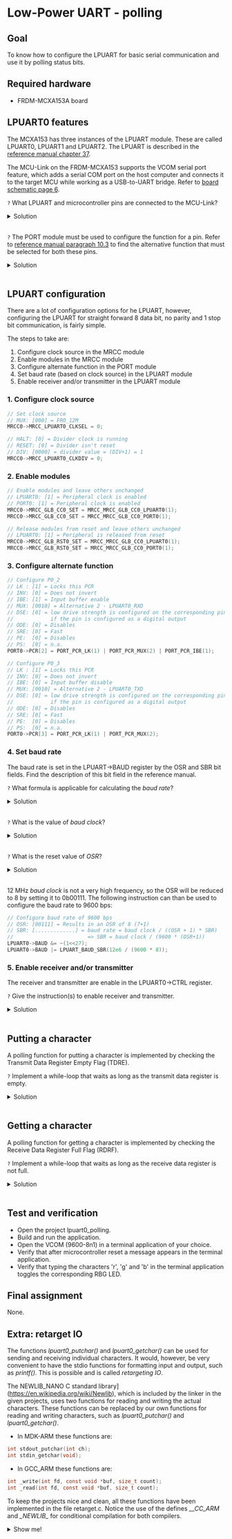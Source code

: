 # Low-Power UART - polling

## Goal

To know how to configure the LPUART for basic serial communication and use it by polling status bits.

## Required hardware

- FRDM-MCXA153A board

## LPUART0 features

The MCXA153 has three instances of the LPUART module. These are called LPUART0, LPUART1 and LPUART2. The LPUART is described in the [reference manual chapter 37](./../../docs/datasheets/MCXAP64M96FS3RM.pdf#37%20Low%20Power%20Universal%20Asynchronous%20Receiver/Transmitter%20(LPUART)).

The MCU-Link on the FRDM-MCXA153 supports the VCOM serial port feature, which adds a serial COM port on the host computer and connects it to the target MCU while working as a USB-to-UART bridge. Refer to [board schematic page 6](./../../docs/datasheets/SPF-90829_A1.pdf#page=6).

`?` What LPUART and microcontroller pins are connected to the MCU-Link?

<details>
<summary>Solution</summary>
```C
// LPUART0
// P0_2 - LPUART0_RXD
// P0_3 - LPUART0_TXD
```
</details><br>

`?` The PORT module must be used to configure the function for a pin. Refer to [reference manual paragraph 10.3](./../../docs/datasheets/MCXAP64M96FS3RM.pdf#10.3%20Pinmux%20view) to find the alternative function that must be selected for both these pins.

<details>
<summary>Solution</summary>
```C
// P0_2 - LPUART0_RXD - ALT2
// P0_3 - LPUART0_TXD - ALT2
```
</details><br>

## LPUART configuration

There are a lot of configuration options for he LPUART, however, configuring the LPUART for straight forward 8 data bit, no parity and 1 stop bit communication, is fairly simple.

The steps to take are:

1. Configure clock source in the MRCC module
2. Enable modules in the MRCC module
3. Configure alternate function in the PORT module
4. Set baud rate (based on clock source) in the LPUART module
5. Enable receiver and/or transmitter in the LPUART module

### 1. Configure clock source

```C
// Set clock source
// MUX: [000] = FRO_12M
MRCC0->MRCC_LPUART0_CLKSEL = 0;

// HALT: [0] = Divider clock is running
// RESET: [0] = Divider isn't reset
// DIV: [0000] = divider value = (DIV+1) = 1
MRCC0->MRCC_LPUART0_CLKDIV = 0;
```

### 2. Enable modules

```C
// Enable modules and leave others unchanged
// LPUART0: [1] = Peripheral clock is enabled
// PORT0: [1] = Peripheral clock is enabled
MRCC0->MRCC_GLB_CC0_SET = MRCC_MRCC_GLB_CC0_LPUART0(1);
MRCC0->MRCC_GLB_CC0_SET = MRCC_MRCC_GLB_CC0_PORT0(1);

// Release modules from reset and leave others unchanged
// LPUART0: [1] = Peripheral is released from reset
MRCC0->MRCC_GLB_RST0_SET = MRCC_MRCC_GLB_CC0_LPUART0(1);
MRCC0->MRCC_GLB_RST0_SET = MRCC_MRCC_GLB_CC0_PORT0(1);
```

### 3. Configure alternate function

```C
// Configure P0_2
// LK : [1] = Locks this PCR
// INV: [0] = Does not invert
// IBE: [1] = Input buffer enable
// MUX: [0010] = Alternative 2 - LPUART0_RXD
// DSE: [0] = low drive strength is configured on the corresponding pin,
//            if the pin is configured as a digital output
// ODE: [0] = Disables
// SRE: [0] = Fast
// PE:  [0] = Disables
// PS:  [0] = n.a.
PORT0->PCR[2] = PORT_PCR_LK(1) | PORT_PCR_MUX(2) | PORT_PCR_IBE(1);

// Configure P0_3
// LK : [1] = Locks this PCR
// INV: [0] = Does not invert
// IBE: [0] = Input buffer disable
// MUX: [0010] = Alternative 2 - LPUART0_TXD
// DSE: [0] = low drive strength is configured on the corresponding pin,
//            if the pin is configured as a digital output
// ODE: [0] = Disables
// SRE: [0] = Fast
// PE:  [0] = Disables
// PS:  [0] = n.a.
PORT0->PCR[3] = PORT_PCR_LK(1) | PORT_PCR_MUX(2);
```

### 4. Set baud rate

The baud rate is set in the LPUART->BAUD register by the OSR and SBR bit fields. Find the description of this bit field in the reference manual.

`?` What formula is applicable for calculating the *baud rate*?

<details>
<summary>Solution</summary>
```C
// baud rate = baud clock / ((OSR + 1) * SBR)
//
// Alternatively: SBR = baud clock / (baud rate * (OSR+1))
```
</details><br>

`?` What is the value of *baud clock*?

<details>
<summary>Solution</summary>
```C
// As set by in the MRCC: FRO_12M with DIV = 1: 12 MHz
```
</details><br>

`?` What is the reset value of *OSR*?

<details>
<summary>Solution</summary>
```C
// OSR = [01111] = Results in an OSR of 16 (15+1)
```
</details><br>

12 MHz *baud clock* is not a very high frequency, so the OSR will be reduced to 8 by setting it to 0b00111. The following instruction can than be used to configure the baud rate to 9600 bps:

```C
// Configure baud rate of 9600 bps
// OSR: [00111] = Results in an OSR of 8 (7+1)
// SBR: [.............] = baud rate = baud clock / ((OSR + 1) * SBR)
//                        => SBR = baud clock / (9600 * (OSR+1))
LPUART0->BAUD &= ~(1<<27);
LPUART0->BAUD |= LPUART_BAUD_SBR(12e6 / (9600 * 8));
```

### 5. Enable receiver and/or transmitter

The receiver and transmitter are enable in the LPUART0->CTRL register.

`?` Give the instruction(s) to enable receiver and transmitter.

<details>
<summary>Solution</summary>
```C
// TE: [1] = Transmitter Enable
// RE: [1] = Receiver Enable
LPUART0->CTRL |= LPUART_CTRL_TE(1) | LPUART_CTRL_RE(1);
```
</details><br>

## Putting a character

A polling function for putting a character is implemented by checking the Transmit Data Register Empty Flag (TDRE).

`?` Implement a while-loop that waits as long as the transmit data register is empty.

<details>
<summary>Solution</summary>
```C
while((LPUART0->STAT & LPUART_STAT_TDRE_MASK) == 0)
{}
```
</details><br>

## Getting a character

A polling function for getting a character is implemented by checking the Receive Data Register Full Flag (RDRF).

`?` Implement a while-loop that waits as long as the receive data register is not full.

<details>
<summary>Solution</summary>
```C
while((LPUART0->STAT & LPUART_STAT_RDRF_MASK) == 0)
{}
```
</details><br>

## Test and verification

- Open the project lpuart0_polling.
- Build and run the application.
- Open the VCOM (9600-8n1) in a terminal application of your choice.
- Verify that after microcontroller reset a message appears in the terminal application.
- Verify that typing the characters 'r', 'g' and 'b' in the terminal application toggles the corresponding RBG LED.

## Final assignment

None.

## Extra: retarget IO

The functions *lpuart0_putchar()* and *lpuart0_getchar()* can be used for sending and receiving individual characters. It would, however, be very convenient to have the stdio functions for formatting input and output, such as *printf()*. This is possible and is called *retargeting IO*.

The NEWLIB_NANO C standard library](https://en.wikipedia.org/wiki/Newlib), which is included by the linker in the given projects, uses two functions for reading and writing the actual characters. These functions can be replaced by our own functions for reading and writing characters, such as *lpuart0_putchar()* and *lpuart0_getchar()*.

- In MDK-ARM these functions are:
```C
int stdout_putchar(int ch);
int stdin_getchar(void);
```
- In GCC_ARM these functions are:
```C
int _write(int fd, const void *buf, size_t count);
int _read(int fd, const void *buf, size_t count);
```

To keep the projects nice and clean, all these functions have been implemented in the file retarget.c. Notice the use of the defines *__CC_ARM* and *\__NEWLIB__* for conditional compilation for both compilers.

<details>
<summary>Show me!</summary>
```C
#ifdef __CC_ARM

// Functions for redirecting standard output to LPUART0 for MDK-ARM.

int stdout_putchar(int ch)
{
    lpuart0_putchar(ch);
    return ch;
}

int stdin_getchar(void)
{
    return lpuart0_getchar();
}

#endif

#ifdef __NEWLIB__

// Functions for redirecting standard output to LPUART0 for GCC ARM

int _write(int fd, const void *buf, size_t count)
{
	(void)fd;

	for(size_t i=0; i<count; i++)
	{
		lpuart0_putchar(((int *)buf)[i]);
	}

	return count;
}

int _read(int fd, const void *buf, size_t count)
{
	(void)fd;

	for(size_t i=0; i<count; i++)
	{
		((int *)buf)[i] = lpuart0_getchar();
	}

	return count;
}

#endif

```
</details><br>

*Note 1: If the application is built using newlib-nano, by default, floating point format strings (%f) are not supported. To enable this support, -u _printf_float mst be added to the linker.*

*Note 2: In general, stdio printing (such as printf()), should not be performed in an interrupt handler!*


